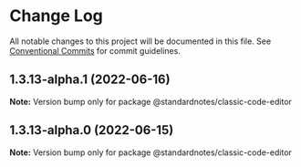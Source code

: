 # Change Log

All notable changes to this project will be documented in this file.
See [Conventional Commits](https://conventionalcommits.org) for commit guidelines.

## 1.3.13-alpha.1 (2022-06-16)

**Note:** Version bump only for package @standardnotes/classic-code-editor

## 1.3.13-alpha.0 (2022-06-15)

**Note:** Version bump only for package @standardnotes/classic-code-editor
